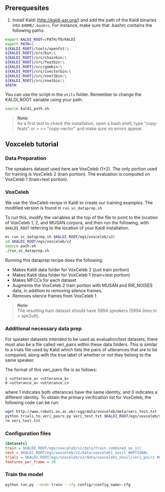 ## Prerequesites

1. Install Kaldi (http://kaldi-asr.org/) and  add the path of the Kaldi binaries into `$HOME/.bashrc`. For instance, make sure that .bashrc contains the following paths:
```sh
export KALDI_ROOT=/PATH/TO/KALDI
export PATH=\
${KALDI_ROOT}/tools/openfst:\
${KALDI_ROOT}/src/bin:\
${KALDI_ROOT}/src/chainbin:\
${KALDI_ROOT}/src/featbin:\
${KALDI_ROOT}/src/gmmbin:\
${KALDI_ROOT}/src/ivectorbin:\
${KALDI_ROOT}/src/nnet3bin:\
${KALDI_ROOT}/src/nnetbin:\
$PATH
```
You can use the script in the `utils` folder. Remember to change the KALDI_ROOT variable using your path.
```sh
source kaldi_path.sh
```
> **Note:**  
> As a first test to check the installation, open a bash shell, type "copy-feats" or > >> "copy-vector" and make sure no errors appear.

## Voxceleb tutorial

### Data Preparation
The speakers dataset used here are VoxCeleb (1+2). The only portion used for training is VoxCeleb 2 (train portion). The evaluation is computed on VoxCeleb 1 (train+test portion).

### VoxCeleb
We use the VoxCeleb recipe in Kaldi to create our training examples.
The modified version is found in `run_vc_dataprep.sh`

To run this, modify the variables at the top of the file to point to the location of VoxCeleb 1, 2, and MUSAN corpora, and then run the following, with `$KALDI_ROOT` referring to the location of your Kaldi installation.

```sh
mv run_vc_dataprep.sh $KALDI_ROOT/egs/voxceleb/v2/
cd $KALDI_ROOT/egs/voxceleb/v2
source path.sh
./run_vc_dataprep.sh
```


Running this dataprep recipe does the following:

* Makes Kaldi data folder for VoxCeleb 2 (just train portion)
* Makes Kaldi data folder for VoxCeleb 1 (train+test portion)
* Makes MFCCs for each dataset
* Augments the VoxCeleb 2 train portion with MUSAN and RIR_NOISES data, in addition to removing silence frames.
* Removes silence frames from VoxCeleb 1

> **Note**:  
> The resulting train dataset should have 5994 speakers (5994 lines in > spk2utt).


### Additional necessary data prep
For speaker datasets intended to be used as evaluation/test datasets, there must also be a file called veri_pairs within these data folders. This is similar to a trials file used by Kaldi which lists the pairs of utterances that are to be compared, along with the true label of whether or not they belong to the same speaker.

The format of this veri_pairs file is as follows:
```
1 <utterance_a> <utterance_b>
0 <utterance_a> <utterance_c>
```

where 1 indicates both utterances have the same identity, and 0 indicates a different identity. To obtain the primary verification list for VoxCeleb, the following code can be run:

```sh
wget http://www.robots.ox.ac.uk/~vgg/data/voxceleb/meta/veri_test.txt
python trials_to_veri_pairs.py veri_test.txt $KALDI_ROOT/egs/voxceleb/v2/data/voxceleb1_nosil/veri_pairs
rm veri_text.txt
```

### Configuration files

```ini
[Datasets]
train = $KALDI_ROOT/egs/voxceleb/v2/data/train_combined_no_sil
test = $KALDI_ROOT/egs/voxceleb/v2/data/voxceleb1_nosil #OPTIONAL
trials = $KALDI_ROOT/egs/voxceleb/v2/data/voxceleb1_nosil/veri_pairs #OPTIONAL
features_per_frame = 30
```


### Train the model

```sh
python run.py --mode train --cfg config/<config_name>.cfg
```
